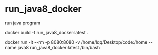 # run_java8_docker

run java program

docker build -t run_java8_docker:latest .

docker run -it --rm -p 8080:8080 -v /home/lqq/Desktop/code:/home --name java8 run_java8_docker:latest /bin/bash